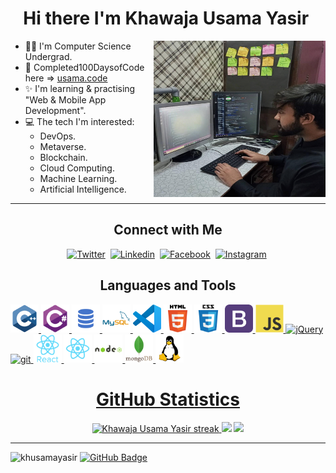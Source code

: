   <h1 align="center">Hi there I'm Khawaja Usama Yasir <img src="https://docs.google.com/uc?export=download&id=166Ecq6uBl61U14OUlkHOHIBv2ArKoumJ" alt="" width="30"></h1>

<img align="right" alt="GIF" src="coding-gif-soda.gif" width="275" height="250" />


- 🙋‍♂️ I'm Computer Science Undergrad.
- 🎉 Completed100DaysofCode here => <a href="https://www.instagram.com/usama.code/" target="_blank">usama.code</a>
- ✨ I'm learning & practising "Web & Mobile App Development".
- 💻 The tech I'm interested:
   - DevOps.
   - Metaverse.
   - Blockchain.
   - Cloud Computing. 
   - Machine Learning.
   - Artificial Intelligence.

---

<h2 align="center"> Connect with Me</h2>
<p align="center">
<a href="https://twitter.com/khusamayasir"><img src="https://img.shields.io/badge/Twitter-1DA1F2?style=for-the-badge&logo=twitter&logoColor=white" alt="Twitter" /></a>&nbsp;
<a href="https://www.linkedin.com/in/khusamayasir/"><img src="https://img.shields.io/badge/linkedin-%230077B5.svg?&style=for-the-badge&logo=linkedin&logoColor=white" alt="Linkedin" /></a>&nbsp;
<a href="https://www.facebook.com/khusamayasir"><img src="https://img.shields.io/badge/Facebook-1877F2?style=for-the-badge&logo=facebook&logoColor=white" alt="Facebook" /></a>&nbsp;
<a href="https://www.instagram.com/khusamayasir/"><img src="https://img.shields.io/badge/Instagram-E4405F?style=for-the-badge&logo=instagram&logoColor=white" alt="Instagram" /></a>&nbsp;
</p>

<h2 align="center"> Languages and Tools</h2>
<p align="left">
<a href="https://www.w3schools.com/cpp/cpp_getstarted.asp" target="_blank" rel="noreferrer">
<img src="https://raw.githubusercontent.com/github/explore/80688e429a7d4ef2fca1e82350fe8e3517d3494d/topics/cpp/cpp.png" alt="cplusplus" width="45" height="45"/>
<a href="https://www.w3schools.com/cs/index.php" target="_blank" rel="noreferrer">
<img src="https://raw.githubusercontent.com/devicons/devicon/master/icons/csharp/csharp-original.svg" alt="csharp" width="45" height="45"/>
<a href="https://www.w3schools.com/sql/" target="_blank" rel="noreferrer">
<img src="https://raw.githubusercontent.com/github/explore/80688e429a7d4ef2fca1e82350fe8e3517d3494d/topics/sql/sql.png" alt="sql" width="45" height="45"/>
<a href="https://www.mysql.com/" target="_blank" rel="noreferrer">
<img src="https://raw.githubusercontent.com/devicons/devicon/master/icons/mysql/mysql-original-wordmark.svg" alt="mysql" width="45" height="45">
<a href="https://visualstudio.microsoft.com/" target="_blank" rel="noreferrer">
<img src="https://raw.githubusercontent.com/github/explore/80688e429a7d4ef2fca1e82350fe8e3517d3494d/topics/visual-studio-code/visual-studio-code.png" alt="Visual Studio Code" width="45" height="45"/>
<a href="https://www.w3.org/html/" target="_blank" rel="noreferrer">
<img src="https://raw.githubusercontent.com/devicons/devicon/master/icons/html5/html5-original-wordmark.svg" alt="html5" width="45" height="45">
<a href="https://www.w3schools.com/css/" target="_blank" rel="noreferrer">
<img src="https://raw.githubusercontent.com/devicons/devicon/master/icons/css3/css3-original-wordmark.svg" alt="css3" width="45" height="45"/>
<a href="https://getbootstrap.com" target="_blank" rel="noreferrer">
<img src="https://raw.githubusercontent.com/github/explore/80688e429a7d4ef2fca1e82350fe8e3517d3494d/topics/bootstrap/bootstrap.png" alt="bootstrap" width="45" height="45"/>
<a href="https://developer.mozilla.org/en-US/docs/Web/JavaScript" target="_blank" rel="noreferrer">
<img src="https://raw.githubusercontent.com/devicons/devicon/master/icons/javascript/javascript-original.svg" alt="javascript" width="45" height="45"/>
<a href="https://jquery.com/" target="_blank" rel="noreferrer">
<img src="https://cdn.jsdelivr.net/gh/devicons/devicon/icons/jquery/jquery-original.svg" alt="jQuery" width="45" height="45" />
<a href="https://git-scm.com/" target="_blank" rel="noreferrer">
<img src="https://www.vectorlogo.zone/logos/git-scm/git-scm-icon.svg" alt="git" width="45" height="45"/>
<a href="https://reactjs.org/" target="_blank" rel="noreferrer">
<img src="https://raw.githubusercontent.com/devicons/devicon/master/icons/react/react-original-wordmark.svg" alt="react" width="45" height="45"/>
<a href="https://reactnative.dev/" target="_blank" rel="noreferrer">
<img src="https://raw.githubusercontent.com/github/explore/80688e429a7d4ef2fca1e82350fe8e3517d3494d/topics/react-native/react-native.png" alt="reactnative" width="45" height="45"/>
<a href="https://nodejs.org" target="_blank" rel="noreferrer">
<img src="https://raw.githubusercontent.com/devicons/devicon/master/icons/nodejs/nodejs-original-wordmark.svg" alt="nodejs" width="45" height="45"/>
<a href="https://www.mongodb.com/" target="_blank" rel="noreferrer">
<img src="https://raw.githubusercontent.com/devicons/devicon/master/icons/mongodb/mongodb-original-wordmark.svg" alt="mongodb" width="45" height="45"/>
<a href="https://www.linux.org/" target="_blank" rel="noreferrer">
<img src="https://raw.githubusercontent.com/github/explore/80688e429a7d4ef2fca1e82350fe8e3517d3494d/topics/linux/linux.png" alt="linux" width="45" height="45"/>
</p>

<h1 align="Center">GitHub Statistics</h1>
<p align="center">
    <a href="https://github.com/khusamayasir/github-readme-streak-stats">
        <img title="🔥 Get streak stats for your profile at git.io/streak-stats" alt="Khawaja Usama Yasir streak" src="https://github-readme-streak-stats.herokuapp.com/?user=khusamayasir&theme=gruvbox&hide_border=true"/>
    </a>
<img src="https://github-readme-stats.vercel.app/api/top-langs/?username=khusamayasir&layout=compact&theme=gruvbox" width="350" />
<img src="https://github-readme-stats.vercel.app/api?username=khusamayasir&theme=gruvbox&show_icons=true" width="420"/>
</p>

---

<a> <img src="https://komarev.com/ghpvc/?username=khusamayasir&label=Profile%20views&color=0e75b6&style=flat"
    alt="khusamayasir" /> 
</a>
<a href="https://github.com/khusamayasir?tab=followers"><img src="https://img.shields.io/github/followers/khusamayasir?label=Followers&style=social" alt="GitHub Badge">
</a>
